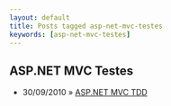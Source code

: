 ```yaml
---
layout: default
title: Posts tagged asp-net-mvc-testes
keywords: [asp-net-mvc-testes]
---
```

<h2 class="category">ASP.NET MVC Testes</h2>
<ul class="posts">
<li>
<p>
<span class="date">30/09/2010</span> &raquo;
<a href="/blog/asp-net-mvc-tdd">ASP.NET MVC TDD</a>
</p>
</li>
</ul>
